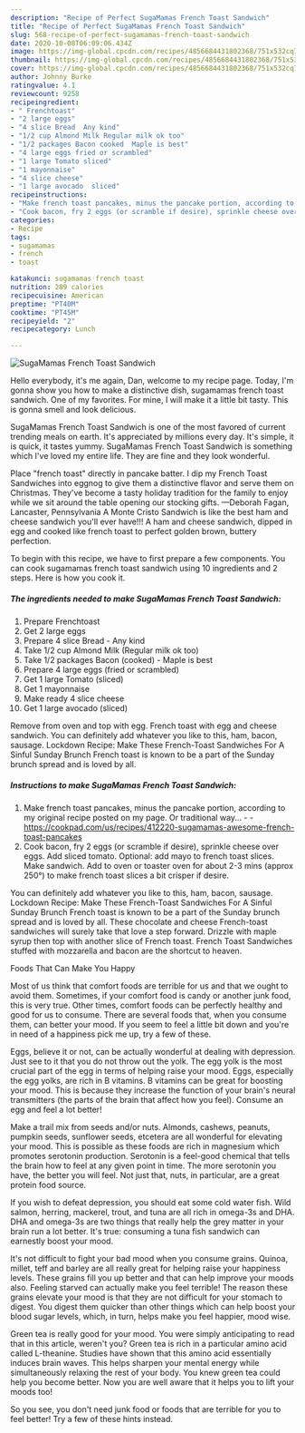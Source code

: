 ```yaml
---
description: "Recipe of Perfect SugaMamas French Toast Sandwich"
title: "Recipe of Perfect SugaMamas French Toast Sandwich"
slug: 568-recipe-of-perfect-sugamamas-french-toast-sandwich
date: 2020-10-08T06:09:06.434Z
image: https://img-global.cpcdn.com/recipes/4856684431802368/751x532cq70/sugamamas-french-toast-sandwich-recipe-main-photo.jpg
thumbnail: https://img-global.cpcdn.com/recipes/4856684431802368/751x532cq70/sugamamas-french-toast-sandwich-recipe-main-photo.jpg
cover: https://img-global.cpcdn.com/recipes/4856684431802368/751x532cq70/sugamamas-french-toast-sandwich-recipe-main-photo.jpg
author: Johnny Burke
ratingvalue: 4.1
reviewcount: 9258
recipeingredient:
- " Frenchtoast"
- "2 large eggs"
- "4 slice Bread  Any kind"
- "1/2 cup Almond Milk Regular milk ok too"
- "1/2 packages Bacon cooked  Maple is best"
- "4 large eggs fried or scrambled"
- "1 large Tomato sliced"
- "1 mayonnaise"
- "4 slice cheese"
- "1 large avocado  sliced"
recipeinstructions:
- "Make french toast pancakes, minus the pancake portion, according to my original recipe posted on my page. Or traditional way...  https://cookpad.com/us/recipes/412220-sugamamas-awesome-french-toast-pancakes"
- "Cook bacon, fry 2 eggs (or scramble if desire), sprinkle cheese over eggs. Add sliced tomato. Optional: add mayo to french toast slices. Make sandwich. Add to oven or toaster oven for about 2-3 mins (approx 250°) to make french toast slices a bit crisper if desire."
categories:
- Recipe
tags:
- sugamamas
- french
- toast

katakunci: sugamamas french toast 
nutrition: 289 calories
recipecuisine: American
preptime: "PT40M"
cooktime: "PT45M"
recipeyield: "2"
recipecategory: Lunch

---
```



![SugaMamas French Toast Sandwich](https://img-global.cpcdn.com/recipes/4856684431802368/751x532cq70/sugamamas-french-toast-sandwich-recipe-main-photo.jpg)

Hello everybody, it's me again, Dan, welcome to my recipe page. Today, I'm gonna show you how to make a distinctive dish, sugamamas french toast sandwich. One of my favorites. For mine, I will make it a little bit tasty. This is gonna smell and look delicious.

SugaMamas French Toast Sandwich is one of the most favored of current trending meals on earth. It's appreciated by millions every day. It's simple, it is quick, it tastes yummy. SugaMamas French Toast Sandwich is something which I've loved my entire life. They are fine and they look wonderful.

Place &#34;french toast&#34; directly in pancake batter. I dip my French Toast Sandwiches into eggnog to give them a distinctive flavor and serve them on Christmas. They&#39;ve become a tasty holiday tradition for the family to enjoy while we sit around the table opening our stocking gifts. —Deborah Fagan, Lancaster, Pennsylvania A Monte Cristo Sandwich is like the best ham and cheese sandwich you&#39;ll ever have!!! A ham and cheese sandwich, dipped in egg and cooked like french toast to perfect golden brown, buttery perfection.


To begin with this recipe, we have to first prepare a few components. You can cook sugamamas french toast sandwich using 10 ingredients and 2 steps. Here is how you cook it.

<!--inarticleads1-->

##### The ingredients needed to make SugaMamas French Toast Sandwich:

1. Prepare  Frenchtoast
1. Get 2 large eggs
1. Prepare 4 slice Bread - Any kind
1. Take 1/2 cup Almond Milk (Regular milk ok too)
1. Take 1/2 packages Bacon (cooked) - Maple is best
1. Prepare 4 large eggs (fried or scrambled)
1. Get 1 large Tomato (sliced)
1. Get 1 mayonnaise
1. Make ready 4 slice cheese
1. Get 1 large avocado  (sliced)


Remove from oven and top with egg. French toast with egg and cheese sandwich. You can definitely add whatever you like to this, ham, bacon, sausage. Lockdown Recipe: Make These French-Toast Sandwiches For A Sinful Sunday Brunch French toast is known to be a part of the Sunday brunch spread and is loved by all. 

<!--inarticleads2-->

##### Instructions to make SugaMamas French Toast Sandwich:

1. Make french toast pancakes, minus the pancake portion, according to my original recipe posted on my page. Or traditional way... -  - https://cookpad.com/us/recipes/412220-sugamamas-awesome-french-toast-pancakes
1. Cook bacon, fry 2 eggs (or scramble if desire), sprinkle cheese over eggs. Add sliced tomato. Optional: add mayo to french toast slices. Make sandwich. Add to oven or toaster oven for about 2-3 mins (approx 250°) to make french toast slices a bit crisper if desire.


You can definitely add whatever you like to this, ham, bacon, sausage. Lockdown Recipe: Make These French-Toast Sandwiches For A Sinful Sunday Brunch French toast is known to be a part of the Sunday brunch spread and is loved by all. These chocolate and cheese French-toast sandwiches will surely take that love a step forward. Drizzle with maple syrup then top with another slice of French toast. French Toast Sandwiches stuffed with mozzarella and bacon are the shortcut to heaven. 

Foods That Can Make You Happy


Most of us think that comfort foods are terrible for us and that we ought to avoid them. Sometimes, if your comfort food is candy or another junk food, this is very true. Other times, comfort foods can be perfectly healthy and good for us to consume. There are several foods that, when you consume them, can better your mood. If you seem to feel a little bit down and you're in need of a happiness pick me up, try a few of these.

Eggs, believe it or not, can be actually wonderful at dealing with depression. Just see to it that you do not throw out the yolk. The egg yolk is the most crucial part of the egg in terms of helping raise your mood. Eggs, especially the egg yolks, are rich in B vitamins. B vitamins can be great for boosting your mood. This is because they increase the function of your brain's neural transmitters (the parts of the brain that affect how you feel). Consume an egg and feel a lot better!

Make a trail mix from seeds and/or nuts. Almonds, cashews, peanuts, pumpkin seeds, sunflower seeds, etcetera are all wonderful for elevating your mood. This is possible as these foods are rich in magnesium which promotes serotonin production. Serotonin is a feel-good chemical that tells the brain how to feel at any given point in time. The more serotonin you have, the better you will feel. Not just that, nuts, in particular, are a great protein food source.

If you wish to defeat depression, you should eat some cold water fish. Wild salmon, herring, mackerel, trout, and tuna are all rich in omega-3s and DHA. DHA and omega-3s are two things that really help the grey matter in your brain run a lot better. It's true: consuming a tuna fish sandwich can earnestly boost your mood. 

It's not difficult to fight your bad mood when you consume grains. Quinoa, millet, teff and barley are all really great for helping raise your happiness levels. These grains fill you up better and that can help improve your moods also. Feeling starved can actually make you feel terrible! The reason these grains elevate your mood is that they are not difficult for your stomach to digest. You digest them quicker than other things which can help boost your blood sugar levels, which, in turn, helps make you feel happier, mood wise.

Green tea is really good for your mood. You were simply anticipating to read that in this article, weren't you? Green tea is rich in a particular amino acid called L-theanine. Studies have shown that this amino acid essentially induces brain waves. This helps sharpen your mental energy while simultaneously relaxing the rest of your body. You knew green tea could help you become better. Now you are well aware that it helps you to lift your moods too!

So you see, you don't need junk food or foods that are terrible for you to feel better! Try  a few  of  these  hints  instead.

